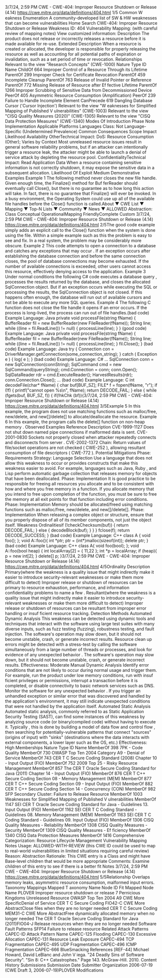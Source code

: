 3/7/24, 2:59 PM CWE - CWE-404: Improper Resource Shutdown or Release (4.14)
https://cwe.mitre.org/data/deﬁnitions/404.html 1/5
Common W eakness Enumeration
A community-developed list of SW & HW weaknesses that can become
vulnerabilities
Home Search
CWE-404: Improper Resource Shutdown or Release
Weakness ID: 404
Vulnerability Mapping: (with careful review of mapping notes)
View customized information:
 Description
The product does not release or incorrectly releases a resource before it is made available for re-use.
 Extended Description
When a resource is created or allocated, the developer is responsible for properly releasing the resource as well as accounting for all
potential paths of expiration or invalidation, such as a set period of time or revocation.
 Relationships
 Relevant to the view "Research Concepts" (CWE-1000)
Nature Type ID Name
ChildOf 664 Improper Control of a Resource Through its Lifetime
ParentOf 299 Improper Check for Certificate Revocation
ParentOf 459 Incomplete Cleanup
ParentOf 763 Release of Invalid Pointer or Reference
ParentOf 772 Missing Release of Resource after Ef fective Lifetime
ParentOf 1266 Improper Scrubbing of Sensitive Data from Decommissioned Device
PeerOf 405 Asymmetric Resource Consumption (Amplification)
PeerOf 239 Failure to Handle Incomplete Element
CanPrecede 619 Dangling Database Cursor ('Cursor Injection')
 Relevant to the view "W eaknesses for Simplified Mapping of Published V ulnerabilities" (CWE-1003)
 Relevant to the view "CISQ Quality Measures (2020)" (CWE-1305)
 Relevant to the view "CISQ Data Protection Measures" (CWE-1340)
 Modes Of Introduction
Phase Note
Implementation
 Applicable Platforms
Languages
Class: Not Language-Specific (Undetermined Prevalence)
 Common Consequences
Scope Impact Likelihood
Availability
OtherTechnical Impact: DoS: Resource Consumption (Other); Varies by Context
Most unreleased resource issues result in general software reliability problems, but if an attacker can
intentionally trigger a resource leak, the attacker might be able to launch a denial of service attack by
depleting the resource pool.
ConfidentialityTechnical Impact: Read Application Data
When a resource containing sensitive information is not correctly shutdown, it may expose the
sensitive data in a subsequent allocation.
 Likelihood Of Exploit
Medium
 Demonstrative Examples
Example 1
The following method never closes the new file handle. Given enough time, the Finalize() method for Buf ferReader should eventually
call Close(), but there is no guarantee as to how long this action will take. In fact, there is no guarantee that Finalize() will ever be
invoked. In a busy environment, the Operating System could use up all of the available file handles before the Close() function is
called.About ▼ CWE List ▼ Mapping ▼ Top-N Lists ▼ Community ▼ News ▼
ALLOWED
Abstraction: Class
Conceptual OperationalMapping
FriendlyComplete Custom
3/7/24, 2:59 PM CWE - CWE-404: Improper Resource Shutdown or Release (4.14)
https://cwe.mitre.org/data/deﬁnitions/404.html 2/5The good code example simply adds an explicit call to the Close() function when the system is done using the file. Within a simple
example such as this the problem is easy to see and fix. In a real system, the problem may be considerably more obscure.
Example 2
This code attempts to open a connection to a database and catches any exceptions that may occur .
If an exception occurs after establishing the database connection and before the same connection closes, the pool of database
connections may become exhausted. If the number of available connections is exceeded, other users cannot access this resource,
effectively denying access to the application.
Example 3
Under normal conditions the following C# code executes a database query , processes the results returned by the database, and
closes the allocated SqlConnection object. But if an exception occurs while executing the SQL or processing the results, the
SqlConnection object is not closed. If this happens often enough, the database will run out of available cursors and not be able to
execute any more SQL queries.
Example 4
The following C function does not close the file handle it opens if an error occurs. If the process is long-lived, the process can run out
of file handles.(bad code) Example Language: Java 
private void processFile(string fName)
{
BufferReader fil = new BufferReader(new FileReader(fName));
String line;
while ((line = fil.ReadLine()) != null)
{
processLine(line);
}
}
(good code) Example Language: Java 
private void processFile(string fName)
{
BufferReader fil = new BufferReader(new FileReader(fName));
String line;
while ((line = fil.ReadLine()) != null)
{
processLine(line);
}
fil.Close();
}
(bad code) Example Language: Java 
try {
Connection con = DriverManager.getConnection(some\_connection\_string);
}
catch ( Exception e ) {
log( e );
}
(bad code) Example Language: C# 
...
SqlConnection conn = new SqlConnection(connString);
SqlCommand cmd = new SqlCommand(queryString);
cmd.Connection = conn;
conn.Open();
SqlDataReader rdr = cmd.ExecuteReader();
HarvestResults(rdr);
conn.Connection.Close();
...
(bad code) Example Language: C 
int decodeFile(char\* fName) {
char buf[BUF\_SZ];
FILE\* f = fopen(fName, "r");
if (!f) {
printf("cannot open %s\n", fName);
return DECODE\_FAIL;
}
else {
while (fgets(buf, BUF\_SZ, f)) {
if(!hkChk (bf)){3/7/24, 2:59 PM CWE - CWE-404: Improper Resource Shutdown or Release (4.14)
https://cwe.mitre.org/data/deﬁnitions/404.html 3/5Example 5
In this example, the program does not use matching functions such as malloc/free, new/delete, and new[]/delete[] to
allocate/deallocate the resource.
Example 6
In this example, the program calls the delete[] function on non-heap memory .
 Observed Examples
Reference Description
CVE-1999-1127 Does not shut down named pipe connections if malformed data is sent.
CVE-2001-0830 Sockets not properly closed when attacker repeatedly connects and disconnects from server .
CVE-2002-1372 Chain: Return values of file/socket operations are not checked ( CWE-252 ), allowing resultant
consumption of file descriptors ( CWE-772 ).
 Potential Mitigations
Phase: Requirements
Strategy: Language Selection
Use a language that does not allow this weakness to occur or provides constructs that make this weakness easier to avoid.
For example, languages such as Java, Ruby , and Lisp perform automatic garbage collection that releases memory for objects
that have been deallocated.
Phase: Implementation
It is good practice to be responsible for freeing all resources you allocate and to be consistent with how and where you free
memory in a function. If you allocate memory that you intend to free upon completion of the function, you must be sure to free
the memory at all exit points for that function including error conditions.
Phase: Implementation
Memory should be allocated/freed using matching functions such as malloc/free, new/delete, and new[]/delete[].
Phase: Implementation
When releasing a complex object or structure, ensure that you properly dispose of all of its member components, not just the
object itself.
 Weakness Ordinalitiesif (!checkChecksum(buf)) {
return DECODE\_FAIL;
}
else {
decodeBlock(buf);
}
}
}
fclose(f);
return DECODE\_SUCCESS;
}
(bad code) Example Language: C++ 
class A {
void foo();
};
void A::foo(){
int \*ptr;
ptr = (int\*)malloc(sizeof(int));
delete ptr;
}
(bad code) Example Language: C++ 
class A{
void foo(bool);
};
void A::foo(bool heap) {
int localArray[2] = {
11,22
};
int \*p = localArray;
if (heap){
p = new int[2];
}
delete[] p;
}3/7/24, 2:59 PM CWE - CWE-404: Improper Resource Shutdown or Release (4.14)
https://cwe.mitre.org/data/deﬁnitions/404.html 4/5Ordinality Description
Primary(where the weakness is a quality issue that might indirectly make it easier to introduce security-relevant weaknesses or make
them more difficult to detect)
Improper release or shutdown of resources can be primary to resource exhaustion, performance, and information
confidentiality problems to name a few .
Resultant(where the weakness is a quality issue that might indirectly make it easier to introduce security-relevant weaknesses or make
them more difficult to detect)
Improper release or shutdown of resources can be resultant from improper error handling or insuf ficient resource
tracking.
 Detection Methods
Automated Dynamic Analysis
This weakness can be detected using dynamic tools and techniques that interact with the software using large test suites with
many diverse inputs, such as fuzz testing (fuzzing), robustness testing, and fault injection. The software's operation may slow
down, but it should not become unstable, crash, or generate incorrect results.
Resource clean up errors might be detected with a stress-test by calling the software simultaneously from a large number of
threads or processes, and look for evidence of any unexpected behavior . The software's operation may slow down, but it should
not become unstable, crash, or generate incorrect results.
Effectiveness: Moderate
Manual Dynamic Analysis
Identify error conditions that are not likely to occur during normal usage and trigger them. For example, run the product under
low memory conditions, run with insuf ficient privileges or permissions, interrupt a transaction before it is completed, or disable
connectivity to basic network services such as DNS. Monitor the software for any unexpected behavior . If you trigger an
unhandled exception or similar error that was discovered and handled by the application's environment, it may still indicate
unexpected conditions that were not handled by the application itself.
Automated Static Analysis
Automated static analysis, commonly referred to as Static Application Security Testing (SAST), can find some instances of this
weakness by analyzing source code (or binary/compiled code) without having to execute it. Typically , this is done by building a
model of data flow and control flow , then searching for potentially-vulnerable patterns that connect "sources" (origins of input)
with "sinks" (destinations where the data interacts with external components, a lower layer such as the OS, etc.)
Effectiveness: High
 Memberships
Nature Type ID Name
MemberOf 398 7PK - Code Quality
MemberOf 730 OWASP Top Ten 2004 Category A9 - Denial of Service
MemberOf 743 CER T C Secure Coding Standard (2008) Chapter 10 - Input Output (FIO)
MemberOf 752 2009 Top 25 - Risky Resource Management
MemberOf 857 The CER T Oracle Secure Coding Standard for Java (2011) Chapter 14 - Input Output (FIO)
MemberOf 876 CER T C++ Secure Coding Section 08 - Memory Management (MEM)
MemberOf 877 CER T C++ Secure Coding Section 09 - Input Output (FIO)
MemberOf 882 CER T C++ Secure Coding Section 14 - Concurrency (CON)
MemberOf 982 SFP Secondary Cluster: Failure to Release Resource
MemberOf 1003 Weaknesses for Simplified Mapping of Published V ulnerabilities
MemberOf 1147 SEI CER T Oracle Secure Coding Standard for Java - Guidelines 13. Input Output (FIO)
MemberOf 1162 SEI CER T C Coding Standard - Guidelines 08. Memory Management (MEM)
MemberOf 1163 SEI CER T C Coding Standard - Guidelines 09. Input Output (FIO)
MemberOf 1306 CISQ Quality Measures - Reliability
MemberOf 1308 CISQ Quality Measures - Security
MemberOf 1309 CISQ Quality Measures - Ef ficiency
MemberOf 1340 CISQ Data Protection Measures
MemberOf 1416 Comprehensive Categorization: Resource Lifecycle Management
 Vulnerability Mapping Notes
Usage: ALLOWED-WITH-REVIEW
(this CWE ID could be used to map to real-world vulnerabilities in limited situations requiring careful review)
Reason: Abstraction
Rationale:
This CWE entry is a Class and might have Base-level children that would be more appropriate
Comments:
Examine children of this entry to see if there is a better fit
 Notes
3/7/24, 2:59 PM CWE - CWE-404: Improper Resource Shutdown or Release (4.14)
https://cwe.mitre.org/data/deﬁnitions/404.html 5/5Relationship
Overlaps memory leaks, asymmetric resource consumption, malformed input errors.
 Taxonomy Mappings
Mapped T axonomy Name Node ID Fit Mapped Node Name
PLOVER Improper resource shutdown or release
7 Pernicious Kingdoms Unreleased Resource
OWASP Top Ten 2004 A9 CWE More
SpecificDenial of Service
CER T C Secure Coding FIO42-C CWE More
AbstractClose files when they are no longer needed
CER T C Secure Coding MEM31-C CWE More
AbstractFree dynamically allocated memory when no longer
needed
The CER T Oracle Secure
Coding Standard for Java
(2011)FIO04-J Release resources when they are no longer needed
Software Fault Patterns SFP14 Failure to release resource
 Related Attack Patterns
CAPEC-ID Attack Pattern Name
CAPEC-125 Flooding
CAPEC-130 Excessive Allocation
CAPEC-131 Resource Leak Exposure
CAPEC-494 TCP Fragmentation
CAPEC-495 UDP Fragmentation
CAPEC-496 ICMP Fragmentation
CAPEC-666 BlueSmacking
 References
[REF-44] Michael Howard, David LeBlanc and John V iega. "24 Deadly Sins of Software Security". "Sin 8: C++ Catastrophes."
Page 143. McGraw-Hill. 2010.
 Content History
 Submissions
Submission Date Submitter Organization
2006-07-19
(CWE Draft 3, 2006-07-19)PLOVER
 Modifications